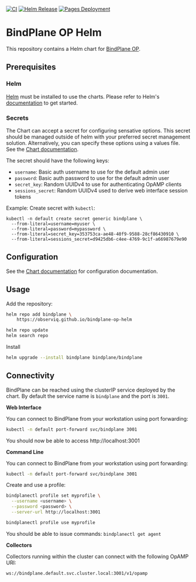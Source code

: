 [![CI](https://github.com/observIQ/bindplane-op-helm/actions/workflows/ci.yml/badge.svg)](https://github.com/observIQ/bindplane-op-helm/actions/workflows/ci.yml)
[![Helm Release](https://github.com/observIQ/bindplane-op-helm/actions/workflows/helm.yml/badge.svg)](https://github.com/observIQ/bindplane-op-helm/actions/workflows/helm.yml)
[![Pages Deployment](https://github.com/observIQ/bindplane-op-helm/actions/workflows/pages/pages-build-deployment/badge.svg)](https://github.com/observIQ/bindplane-op-helm/actions/workflows/pages/pages-build-deployment)

# BindPlane OP Helm

This repository contains a Helm chart for [BindPlane OP](https://github.com/observIQ/bindplane-op).

## Prerequisites

### Helm

[Helm](https://helm.sh) must be installed to use the charts. Please refer to
Helm's [documentation](https://helm.sh/docs) to get started.

### Secrets

The Chart can accept a secret for configuring sensative options. This secret should be managed outside of helm with your preferred secret management solution. Alternatively, you can specify
these options using a values file. See the [Chart documentation](./charts/bindplane/README.md).

The secret should have the following keys:
- `username`: Basic auth username to use for the default admin user
- `password`: Basic auth password to use for the default admin user
- `secret_key`: Random UUIDv4 to use for authenticating OpAMP clients
- `sessions_secret`: Random UUIDv4 used to derive web interface session tokens

Example: Create secret with `kubectl`:

```shell
kubectl -n default create secret generic bindplane \
  --from-literal=username=myuser \
  --from-literal=password=mypassword \
  --from-literal=secret_key=353753ca-ae48-40f9-9588-28cf86430910 \
  --from-literal=sessions_secret=d9425db6-c4ee-4769-9c1f-a66987679e90
```

## Configuration

See the [Chart documentation](./charts/bindplane/README.md) for configuration documentation.

## Usage

Add the repository:

```bash
helm repo add bindplane \
    https://observiq.github.io/bindplane-op-helm

helm repo update
helm search repo
```

Install

```bash
helm upgrade --install bindplane bindplane/bindplane
```

## Connectivity

BindPlane can be reached using the clusterIP service deployed by the chart. By default the service
name is `bindplane` and the port is `3001`.

**Web Interface**

You can connect to BindPlane from your workstation using port forwarding:

```bash
kubectl -n default port-forward svc/bindplane 3001
```

You should now be able to access http://localhost:3001

**Command Line**

You can connect to BindPlane from your workstation using port forwarding:

```bash
kubectl -n default port-forward svc/bindplane 3001
```

Create and use a profile:

```bash
bindplanectl profile set myprofile \
  --username <username> \
  --password <password> \
  --server-url http://localhost:3001

bindplanectl profile use myprofile
```

You should be able to issue commands: `bindplanectl get agent`

**Collectors**

Collectors running within the cluster can connect with the following OpAMP URI:

```
ws://bindplane.default.svc.cluster.local:3001/v1/opamp
```
